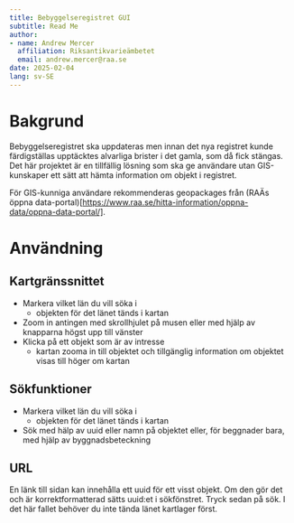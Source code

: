 ```yaml
---
title: Bebyggelseregistret GUI
subtitle: Read Me
author:
- name: Andrew Mercer
  affiliation: Riksantikvarieämbetet
  email: andrew.mercer@raa.se
date: 2025-02-04
lang: sv-SE
---
```


# Bakgrund

Bebyggelseregistret ska uppdateras men innan det nya registret kunde färdigställas upptäcktes alvarliga brister i det gamla, som då fick stängas.
Det här projektet är en tillfällig lösning som ska ge användare utan GIS-kunskaper ett sätt att hämta information om objekt i registret.

För GIS-kunniga användare rekommenderas geopackages från (RAÄs öppna data-portal)[https://www.raa.se/hitta-information/oppna-data/oppna-data-portal/].

# Användning

## Kartgränssnittet

- Markera vilket län du vill söka i
    - objekten för det länet tänds i kartan
- Zoom in antingen med skrollhjulet på musen eller med hjälp av knapparna högst upp till vänster
- Klicka på ett objekt som är av intresse
    - kartan zooma in till objektet och tillgänglig information om objektet visas till höger om kartan

## Sökfunktioner

- Markera vilket län du vill söka i
    - objekten för det länet tänds i kartan
- Sök med hälp av uuid eller namn på objektet eller, för beggnader bara, med hjälp av byggnadsbeteckning

## URL

En länk till sidan kan innehålla ett uuid för ett visst objekt.
Om den gör det och är korrektformatterad sätts uuid:et i sökfönstret.
Tryck sedan på sök. I det här fallet behöver du inte tända länet kartlager först.